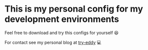 # This is my personal config for my development environments

Feel free to download and try this configs for yourself :laughing:

For contact see my personal blog at [try-eddy](https://try-eddy.8sistemas.com/) :computer: